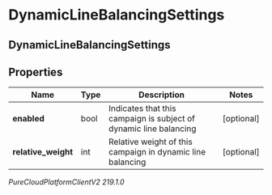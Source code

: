 # DynamicLineBalancingSettings

## DynamicLineBalancingSettings

## Properties

|Name | Type | Description | Notes|
|------------ | ------------- | ------------- | -------------|
| **enabled** | bool | Indicates that this campaign is subject of dynamic line balancing | [optional] |
| **relative_weight** | int | Relative weight of this campaign in dynamic line balancing | [optional] |



_PureCloudPlatformClientV2 219.1.0_
